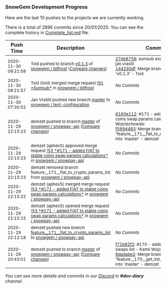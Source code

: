 
### SnowGem Development Progress

Here are the last 10 pushes to the projects we are currently working.

There is a total of 2896 commits since 20/01/2020. You can see the complete history in
 [Complete_list.md](Complete_list.md) file.

| Push Time | Description | Commits |
| --- | --- | --- |
| <sub>2020-11-30 08:21:58</sub> | <sub>Txid pushed to branch [v0\.1\.3](https://gitlab.com/snowgem/bitfrost/commits/v0.1.3) of [snowgem / bitfrost](https://gitlab.com/snowgem/bitfrost) ([Compare changes](https://gitlab.com/snowgem/bitfrost/compare/760ee2e1baae5812438857d076b1a0a6d7ca11a4...144290df62d4f3c2adc6d0bb61f91c1ec22eb3f7))</sub> | <sub>[27de8756](https://gitlab.com/snowgem/bitfrost/-/commit/27de87569b1899bf934177e13c51500dbfa38721): sumsub example - wip - jan.vrastil<br>[144290df](https://gitlab.com/snowgem/bitfrost/-/commit/144290df62d4f3c2adc6d0bb61f91c1ec22eb3f7): Merge branch 'sumsub' into 'v0.1.3' - Txid</sub> |
| <sub>2020-11-30 08:21:57</sub> | <sub>Txid (txid) merged merge request [\!91 \*Sumsub\*](https://gitlab.com/snowgem/bitfrost/-/merge_requests/91) in [snowgem / bitfrost](https://gitlab.com/snowgem/bitfrost)</sub> | <sub>_No Commits_</sub> |
| <sub>2020-11-30 07:30:52</sub> | <sub>Jan Vraštil pushed new branch [master](https://gitlab.com/snowgem/tent-configuration/commits/master) to [snowgem / tent\-configuration](https://gitlab.com/snowgem/tent-configuration)</sub> | <sub>_No Commits_</sub> |
| <sub>2020-11-29 22:15:23</sub> | <sub>demzet pushed to branch [master](https://gitlab.com/snowgem/snowpay-api/commits/master) of [snowgem / snowpay\-api](https://gitlab.com/snowgem/snowpay-api) ([Compare changes](https://gitlab.com/snowgem/snowpay-api/compare/8dadabe246c4158d39a64d21f0d51dbc536d2cbf...f59944834ef29160123671e2cf1c21a21d895339))</sub> | <sub>[6160e112](https://gitlab.com/snowgem/snowpay-api/-/commit/6160e11239f1b8a4941538c6cb86e963c93b99ba): #171 - added FIAT to stable coins swap params calculations - Kamil Wojciechowski<br>[f5994483](https://gitlab.com/snowgem/snowpay-api/-/commit/f59944834ef29160123671e2cf1c21a21d895339): Merge branch 'feature__171__fiat_to_crypto_params_list' into 'master' - demzet</sub> |
| <sub>2020-11-29 22:15:23</sub> | <sub>demzet (aphex5) approved merge request [\!53 \*\#171 \- added FIAT to stable coins swap params calculations\*](https://gitlab.com/snowgem/snowpay-api/-/merge_requests/53) in [snowgem / snowpay\-api](https://gitlab.com/snowgem/snowpay-api)</sub> | <sub>_No Commits_</sub> |
| <sub>2020-11-29 22:15:23</sub> | <sub>demzet removed branch feature__171__fiat_to_crypto_params_list from [snowgem / snowpay\-api](https://gitlab.com/snowgem/snowpay-api)</sub> | <sub>_No Commits_</sub> |
| <sub>2020-11-29 22:15:22</sub> | <sub>demzet (aphex5) merged merge request [\!53 \*\#171 \- added FIAT to stable coins swap params calculations\*](https://gitlab.com/snowgem/snowpay-api/-/merge_requests/53) in [snowgem / snowpay\-api](https://gitlab.com/snowgem/snowpay-api)</sub> | <sub>_No Commits_</sub> |
| <sub>2020-11-29 22:15:15</sub> | <sub>demzet (aphex5) opened merge request [\!53 \*\#171 \- added FIAT to stable coins swap params calculations\*](https://gitlab.com/snowgem/snowpay-api/-/merge_requests/53) in [snowgem / snowpay\-api](https://gitlab.com/snowgem/snowpay-api)</sub> | <sub>_No Commits_</sub> |
| <sub>2020-11-29 22:12:18</sub> | <sub>demzet pushed new branch [feature\_\_171\_\_fiat\_to\_crypto\_params\_list](https://gitlab.com/snowgem/snowpay-api/commits/feature__171__fiat_to_crypto_params_list) to [snowgem / snowpay\-api](https://gitlab.com/snowgem/snowpay-api)</sub> | <sub>_No Commits_</sub> |
| <sub>2020-11-29 20:43:01</sub> | <sub>demzet pushed to branch [master](https://gitlab.com/snowgem/snowpay-api/commits/master) of [snowgem / snowpay\-api](https://gitlab.com/snowgem/snowpay-api) ([Compare changes](https://gitlab.com/snowgem/snowpay-api/compare/c9dc7e44e5215e33bd5205296ab1f0d1bbc5100f...8dadabe246c4158d39a64d21f0d51dbc536d2cbf))</sub> | <sub>[f71b82f2](https://gitlab.com/snowgem/snowpay-api/-/commit/f71b82f2abf5c079333d50a5a12aca60e4a146d5): #170 - added fiat to crypto swaps list - Kamil Wojciechowski<br>[8dadabe2](https://gitlab.com/snowgem/snowpay-api/-/commit/8dadabe246c4158d39a64d21f0d51dbc536d2cbf): Merge branch 'feature__170__get_list_of_fiat_swaps' into 'master' - demzet</sub> |

_You can see more details and commits in our [Discord](https://discord.gg/zumGnbg) in **#dev-diary** channel._
